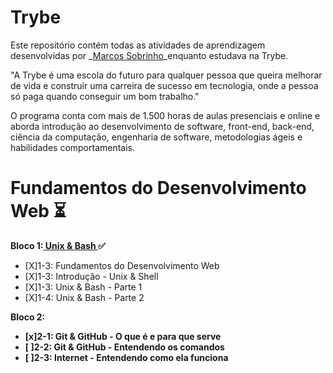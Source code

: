 # Trybe
Este repositório contém todas as atividades de aprendizagem desenvolvidas por _[Marcos Sobrinho](https://www.linkedin.com/in/marcosvdss/)_enquanto estudava na Trybe.

"A Trybe é uma escola do futuro para qualquer pessoa que queira melhorar de vida e construir uma carreira de sucesso em tecnologia, onde a pessoa só paga quando conseguir um bom trabalho."

O programa conta com mais de 1.500 horas de aulas presenciais e online e aborda introdução ao desenvolvimento de software, front-end, back-end, ciência da computação, engenharia de software, metodologias ágeis e habilidades comportamentais.

# Fundamentos do Desenvolvimento Web :hourglass_flowing_sand:

<b>Bloco 1:<a href="https://github.com/marcovdss/trybe-exercises/tree/main/01-fundamentos/bloco-01-unix-e-bash"> Unix & Bash </a>:white_check_mark:</b><br> 
- [X]1-3: Fundamentos do Desenvolvimento Web
- [X]1-3: Introdução - Unix & Shell
- [X]1-3: Unix & Bash - Parte 1
- [X]1-4: Unix & Bash - Parte 2

<b>Bloco 2:
- [x]2-1: Git & GitHub - O que é e para que serve
- [ ]2-2: Git & GitHub - Entendendo os comandos
- [ ]2-3: Internet - Entendendo como ela funciona